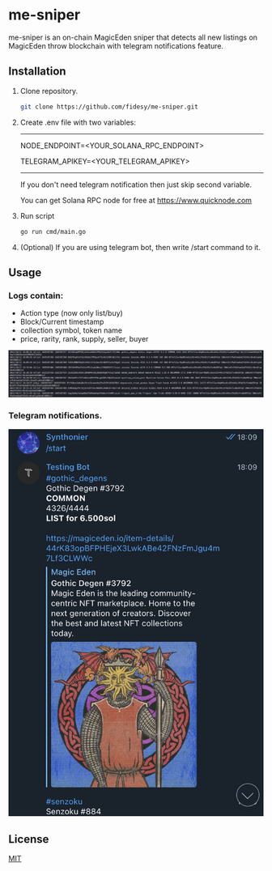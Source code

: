# me-sniper

me-sniper is an on-chain MagicEden sniper that detects all new listings on MagicEden throw blockchain with telegram notifications feature.

## Installation

1. Clone repository.
    ```bash
    git clone https://github.com/fidesy/me-sniper.git
     ```
2. Create .env file with two variables:

    ---
    NODE_ENDPOINT=<YOUR_SOLANA_RPC_ENDPOINT>

    TELEGRAM_APIKEY=<YOUR_TELEGRAM_APIKEY>
    
    ---
    If you don't need telegram notification then just skip second variable.
    
    You can get Solana RPC node for free at https://www.quicknode.com
3. Run script
    ```bash
    go run cmd/main.go
    ```
4. (Optional) If you are using telegram bot, then write /start command to it.
## Usage

### Logs contain:

* Action type (now only list/buy)
* Block/Current timestamp
* collection symbol, token name
* price, rarity, rank, supply, seller, buyer

![](./data/logs.png)


### Telegram notifications.

![](./data/telegram.png)

## License
[MIT](https://choosealicense.com/licenses/mit/)